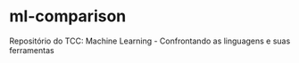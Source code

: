 # ml-comparison

Repositório do TCC: Machine Learning - Confrontando as linguagens e suas ferramentas
